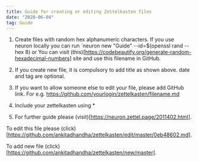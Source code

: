 ```yaml
---
title: Guide for creating or editing Zettelkasten files
date: "2020-06-04"
tag: Guide
---
```


   1. Create files with random hex alphanumeric characters. If you use neuron locally you can run `neuron new "Guide" --id=$(openssl rand --hex 8)
      or
      You can visit (this)[https://codebeautify.org/generate-random-hexadecimal-numbers] site and use this filename in GitHub.
   
   2. If you create new file, it is compulsory to add title as shown above. date and tag are optional.

   3. If you want to allow someone else to edit your file, please add GitHub link.
      For e.g. https://github.com/yourlogin/zettelkasten/filename.md

   4. Include your zettelkasten using * <filename>
 
   5. For further guide please (visit)[https://neuron.zettel.page/2011402.html].

To edit this file please (click)[https://github.com/ankitadhandha/zettelkasten/edit/master/0eb48602.md].

To add new file (click)[https://github.com/ankitadhandha/zettelkasten/new/master].
